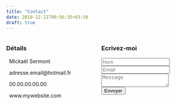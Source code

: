 ```yaml
---
title: "Contact"
date: 2018-12-21T00:56:35+03:30
draft: true
---
```


<div class="columns margeTop margeBottom">
    <div class="column col-6 col-xs-12 col-sm-12 col-md-6 col-lg-6">
        <h3 class="tl-ct">Détails</h3>
        <p><i class="fas fa-user"></i> &nbsp Mickaël Sermont</p>
        <p><i class="fas fa-at"></i>&nbsp adresse.email@hotmail.fr</p>
        <p><i class="fas fa-phone"></i>&nbsp 00.00.00.00.00</p>
        <p><i class="fas fa-link"></i>&nbsp www.mywebsite.com</p>
    </div>
    <div class="column col-6 col-xs-12 col-sm-12 col-md-6 col-lg-65">
        <h3 class="tl-ct">Ecrivez-moi</h3>
        <form class="contact-form validate-form">
            <div class="wrap-input validate-input" data-validate = "Nom est requis">
                <input class="input" type="text" name="name" placeholder="Nom">
                <span class="shadow-input"></span>
            </div>
            <div class="wrap-input validate-input" data-validate = "Une adresse mail valide est requis: ex@abc.xyz">
                <input class="input" type="text" name="email" placeholder="Email">
                <span class="shadow-input"></span>
            </div>
            <div class="wrap-input validate-input" data-validate = "Un message est requis">
                <textarea class="input" name="message" placeholder="Message"></textarea>
                <span class="shadow-input"></span>
            </div>
            <div class="container-contact-form-btn">
                <button class="contact-form-btn">
                    <span>
                        Envoyer
                        <i class="fas fa-paper-plane"></i>
                    </span>
                </button>
            </div>
        </form>
    </div>
</div>
